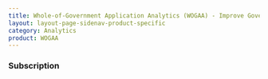 ```yaml
---
title: Whole-of-Government Application Analytics (WOGAA) - Improve Government Services with Data
layout: layout-page-sidenav-product-specific
category: Analytics
product: WOGAA
---
```


### Subscription
